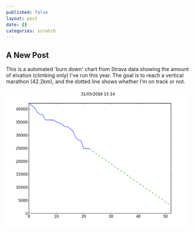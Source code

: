 ```yaml
---
published: false
layout: post
date: {}
categories: scratch
---
```

## A New Post

This is a automated 'burn down' chart from Strava data showing the amount of elvation (climbing only) I've run this year. The goal is to reach a vertical marathon (42.2km), and the dotted line shows whether I'm on track or not.

<img src="/img/elevation.png"/>
